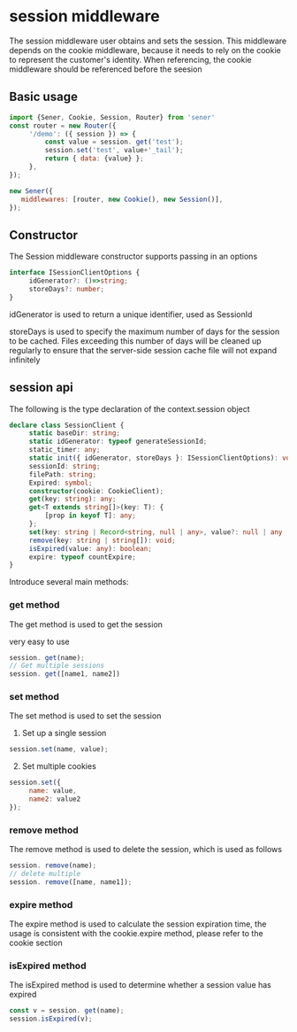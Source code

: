# session middleware

The session middleware user obtains and sets the session. This middleware depends on the cookie middleware, because it needs to rely on the cookie to represent the customer's identity. When referencing, the cookie middleware should be referenced before the seesion

## Basic usage

```js
import {Sener, Cookie, Session, Router} from 'sener'
const router = new Router({
     '/demo': ({ session }) => {
         const value = session. get('test');
         session.set('test', value+'_tail');
         return { data: {value} };
     },
});

new Sener({
   middlewares: [router, new Cookie(), new Session()],
});
```

## Constructor

The Session middleware constructor supports passing in an options

```ts
interface ISessionClientOptions {
     idGenerator?: ()=>string;
     storeDays?: number;
}
```

idGenerator is used to return a unique identifier, used as SessionId

storeDays is used to specify the maximum number of days for the session to be cached. Files exceeding this number of days will be cleaned up regularly to ensure that the server-side session cache file will not expand infinitely

## session api

The following is the type declaration of the context.session object

```ts
declare class SessionClient {
     static baseDir: string;
     static idGenerator: typeof generateSessionId;
     static_timer: any;
     static init({ idGenerator, storeDays }: ISessionClientOptions): void;
     sessionId: string;
     filePath: string;
     Expired: symbol;
     constructor(cookie: CookieClient);
     get(key: string): any;
     get<T extends string[]>(key: T): {
         [prop in keyof T]: any;
     };
     set(key: string | Record<string, null | any>, value?: null | any | number, expire?: number): void;
     remove(key: string | string[]): void;
     isExpired(value: any): boolean;
     expire: typeof countExpire;
}
```


Introduce several main methods:

### get method

The get method is used to get the session

very easy to use

```js
session. get(name);
// Get multiple sessions
session. get([name1, name2])
```

### set method

The set method is used to set the session

1. Set up a single session

```js
session.set(name, value);
```

2. Set multiple cookies

```js
session.set({
     name: value,
     name2: value2
});
```

### remove method

The remove method is used to delete the session, which is used as follows

```js
session. remove(name);
// delete multiple
session. remove([name, name1]);
```

### expire method

The expire method is used to calculate the session expiration time, the usage is consistent with the cookie.expire method, please refer to the cookie section

### isExpired method

The isExpired method is used to determine whether a session value has expired

```js
const v = session. get(name);
session.isExpired(v);
```